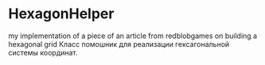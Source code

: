 # HexagonHelper

my implementation of a piece of an article from redblobgames on building a hexagonal grid
Класс помошник для реализации гексагональной системы координат.
